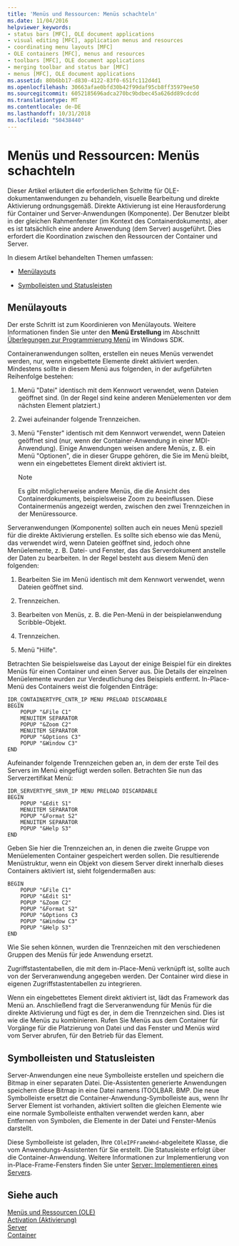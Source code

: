 ```yaml
---
title: 'Menüs und Ressourcen: Menüs schachteln'
ms.date: 11/04/2016
helpviewer_keywords:
- status bars [MFC], OLE document applications
- visual editing [MFC], application menus and resources
- coordinating menu layouts [MFC]
- OLE containers [MFC], menus and resources
- toolbars [MFC], OLE document applications
- merging toolbar and status bar [MFC]
- menus [MFC], OLE document applications
ms.assetid: 80b6bb17-d830-4122-83f0-651fc112d4d1
ms.openlocfilehash: 30663afae0bfd30b42f99daf95cb8ff35979ee50
ms.sourcegitcommit: 6052185696adca270bc9bdbec45a626dd89cdcdd
ms.translationtype: MT
ms.contentlocale: de-DE
ms.lasthandoff: 10/31/2018
ms.locfileid: "50438440"
---
```

# <a name="menus-and-resources-menu-merging"></a>Menüs und Ressourcen: Menüs schachteln

Dieser Artikel erläutert die erforderlichen Schritte für OLE-dokumentanwendungen zu behandeln, visuelle Bearbeitung und direkte Aktivierung ordnungsgemäß. Direkte Aktivierung ist eine Herausforderung für Container und Server-Anwendungen (Komponente). Der Benutzer bleibt in der gleichen Rahmenfenster (im Kontext des Containerdokuments), aber es ist tatsächlich eine andere Anwendung (dem Server) ausgeführt. Dies erfordert die Koordination zwischen den Ressourcen der Container und Server.

In diesem Artikel behandelten Themen umfassen:

- [Menülayouts](#_core_menu_layouts)

- [Symbolleisten und Statusleisten](#_core_toolbars_and_status_bars)

##  <a name="_core_menu_layouts"></a> Menülayouts

Der erste Schritt ist zum Koordinieren von Menülayouts. Weitere Informationen finden Sie unter den **Menü Erstellung** im Abschnitt [Überlegungen zur Programmierung Menü](https://msdn.microsoft.com/library/ms647557.aspx) im Windows SDK.

Containeranwendungen sollten, erstellen ein neues Menüs verwendet werden, nur, wenn eingebettete Elemente direkt aktiviert werden. Mindestens sollte in diesem Menü aus folgenden, in der aufgeführten Reihenfolge bestehen:

1. Menü "Datei" identisch mit dem Kennwort verwendet, wenn Dateien geöffnet sind. (In der Regel sind keine anderen Menüelementen vor dem nächsten Element platziert.)

1. Zwei aufeinander folgende Trennzeichen.

1. Menü "Fenster" identisch mit dem Kennwort verwendet, wenn Dateien geöffnet sind (nur, wenn der Container-Anwendung in einer MDI-Anwendung). Einige Anwendungen weisen andere Menüs, z. B. ein Menü "Optionen", die in dieser Gruppe gehören, die Sie im Menü bleibt, wenn ein eingebettetes Element direkt aktiviert ist.

    > [!NOTE]
    >  Es gibt möglicherweise andere Menüs, die die Ansicht des Containerdokuments, beispielsweise Zoom zu beeinflussen. Diese Containermenüs angezeigt werden, zwischen den zwei Trennzeichen in der Menüressource.

Serveranwendungen (Komponente) sollten auch ein neues Menü speziell für die direkte Aktivierung erstellen. Es sollte sich ebenso wie das Menü, das verwendet wird, wenn Dateien geöffnet sind, jedoch ohne Menüelemente, z. B. Datei- und Fenster, das das Serverdokument anstelle der Daten zu bearbeiten. In der Regel besteht aus diesem Menü den folgenden:

1. Bearbeiten Sie im Menü identisch mit dem Kennwort verwendet, wenn Dateien geöffnet sind.

1. Trennzeichen.

1. Bearbeiten von Menüs, z. B. die Pen-Menü in der beispielanwendung Scribble-Objekt.

1. Trennzeichen.

1. Menü "Hilfe".

Betrachten Sie beispielsweise das Layout der einige Beispiel für ein direktes Menüs für einen Container und einen Server aus. Die Details der einzelnen Menüelemente wurden zur Verdeutlichung des Beispiels entfernt. In-Place-Menü des Containers weist die folgenden Einträge:

```
IDR_CONTAINERTYPE_CNTR_IP MENU PRELOAD DISCARDABLE
BEGIN
    POPUP "&File C1"
    MENUITEM SEPARATOR
    POPUP "&Zoom C2"
    MENUITEM SEPARATOR
    POPUP "&Options C3"
    POPUP "&Window C3"
END
```

Aufeinander folgende Trennzeichen geben an, in dem der erste Teil des Servers im Menü eingefügt werden sollen. Betrachten Sie nun das Serverzertifikat Menü:

```
IDR_SERVERTYPE_SRVR_IP MENU PRELOAD DISCARDABLE
BEGIN
    POPUP "&Edit S1"
    MENUITEM SEPARATOR
    POPUP "&Format S2"
    MENUITEM SEPARATOR
    POPUP "&Help S3"
END
```

Geben Sie hier die Trennzeichen an, in denen die zweite Gruppe von Menüelementen Container gespeichert werden sollen. Die resultierende Menüstruktur, wenn ein Objekt von diesem Server direkt innerhalb dieses Containers aktiviert ist, sieht folgendermaßen aus:

```
BEGIN
    POPUP "&File C1"
    POPUP "&Edit S1"
    POPUP "&Zoom C2"
    POPUP "&Format S2"
    POPUP "&Options C3
    POPUP "&Window C3"
    POPUP "&Help S3"
END
```

Wie Sie sehen können, wurden die Trennzeichen mit den verschiedenen Gruppen des Menüs für jede Anwendung ersetzt.

Zugriffstastentabellen, die mit dem in-Place-Menü verknüpft ist, sollte auch von der Serveranwendung angegeben werden. Der Container wird diese in eigenen Zugriffstastentabellen zu integrieren.

Wenn ein eingebettetes Element direkt aktiviert ist, lädt das Framework das Menü an. Anschließend fragt die Serveranwendung für Menüs für die direkte Aktivierung und fügt es der, in dem die Trennzeichen sind. Dies ist wie die Menüs zu kombinieren. Rufen Sie Menüs aus dem Container für Vorgänge für die Platzierung von Datei und das Fenster und Menüs wird vom Server abrufen, für den Betrieb für das Element.

##  <a name="_core_toolbars_and_status_bars"></a> Symbolleisten und Statusleisten

Server-Anwendungen eine neue Symbolleiste erstellen und speichern die Bitmap in einer separaten Datei. Die-Assistenten generierte Anwendungen speichern diese Bitmap in eine Datei namens ITOOLBAR. BMP. Die neue Symbolleiste ersetzt die Container-Anwendung-Symbolleiste aus, wenn Ihr Server Element ist vorhanden, aktiviert sollten die gleichen Elemente wie eine normale Symbolleiste enthalten verwendet werden kann, aber Entfernen von Symbolen, die Elemente in der Datei und Fenster-Menüs darstellt.

Diese Symbolleiste ist geladen, Ihre `COleIPFrameWnd`-abgeleitete Klasse, die vom Anwendungs-Assistenten für Sie erstellt. Die Statusleiste erfolgt über die Container-Anwendung. Weitere Informationen zur Implementierung von in-Place-Frame-Fensters finden Sie unter [Server: Implementieren eines Servers](../mfc/servers-implementing-a-server.md).

## <a name="see-also"></a>Siehe auch

[Menüs und Ressourcen (OLE)](../mfc/menus-and-resources-ole.md)<br/>
[Activation (Aktivierung)](../mfc/activation-cpp.md)<br/>
[Server](../mfc/servers.md)<br/>
[Container](../mfc/containers.md)

